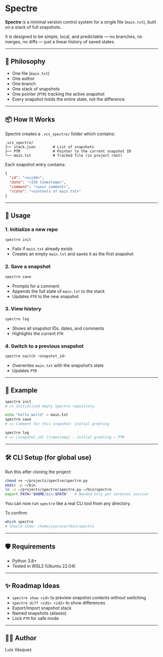 # Spectre

**Spectre** is a minimal version control system for a single file (`main.txt`), built on a stack of full snapshots.

It is designed to be simple, local, and predictable — no branches, no merges, no diffs — just a linear history of saved states.

---

## 🧠 Philosophy

- One file (`main.txt`)
- One author
- One branch
- One stack of snapshots
- One pointer (`PTR`) tracking the active snapshot
- Every snapshot holds the entire state, not the difference

---

## 📦 How It Works

Spectre creates a `.vcs_spectre/` folder which contains:

```
.vcs_spectre/
├── stack.json        # List of snapshots
├── PTR               # Pointer to the current snapshot ID
└── main.txt          # Tracked file (in project root)
```

Each snapshot entry contains:

```json
{
  "id": "<uuid4>",
  "date": "<ISO timestamp>",
  "comment": "<your comment>",
  "state": "<contents of main.txt>"
}
```

---

## 🚀 Usage

### 1. Initialize a new repo

```bash
spectre init
```

- Fails if `main.txt` already exists
- Creates an empty `main.txt` and saves it as the first snapshot

### 2. Save a snapshot

```bash
spectre save
```

- Prompts for a comment
- Appends the full state of `main.txt` to the stack
- Updates `PTR` to the new snapshot

### 3. View history

```bash
spectre log
```

- Shows all snapshot IDs, dates, and comments
- Highlights the current `PTR`

### 4. Switch to a previous snapshot

```bash
spectre switch <snapshot_id>
```

- Overwrites `main.txt` with the snapshot’s state
- Updates `PTR`

---

## 🧪 Example

```bash
spectre init
# => Initialized empty Spectre repository.

echo "hello world" > main.txt
spectre save
# => Comment for this snapshot: initial greeting

spectre log
# => [snapshot_id] [timestamp] - initial greeting ← PTR
```

---

## 🛠 CLI Setup (for global use)

Run this after cloning the project:

```bash
chmod +x ~/projects/spectre/spectre.py
mkdir -p ~/bin
ln -s ~/projects/spectre/spectre.py ~/bin/spectre
export PATH="$HOME/bin:$PATH"   # Needed only per terminal session
```

You can now run `spectre` like a real CLI tool from any directory.

To confirm:

```bash
which spectre
# Should show: /home/youruser/bin/spectre
```

---

## 🛡 Requirements

- Python 3.8+
- Tested in WSL2 (Ubuntu 22.04)

---

## ✨ Roadmap Ideas

- `spectre show <id>` to preview snapshot contents without switching
- `spectre diff <id1> <id2>` to show differences
- Export/import snapshot stack
- Named snapshots (aliases)
- Lock `PTR` for safe mode

---

## 🧑‍💻 Author

Luis Vásquez